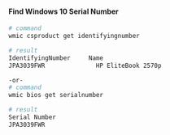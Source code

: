 #### Find Windows 10 Serial Number
```bash
# command
wmic csproduct get identifyingnumber

# result
IdentifyingNumber     Name
JPA3039FWR              HP EliteBook 2570p

-or-
# command 
wmic bios get serialnumber

# result
Serial Number
JPA3039FWR

```
